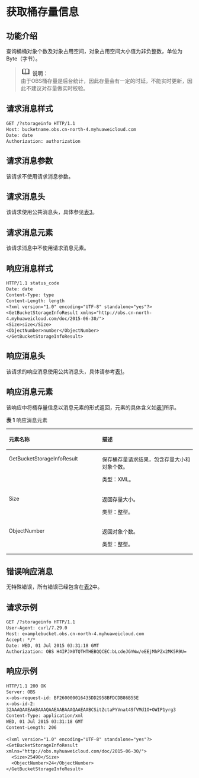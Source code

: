 # 获取桶存量信息<a name="ZH-CN_TOPIC_0100846739"></a>

## 功能介绍<a name="section5584184924715"></a>

查询桶桶对象个数及对象占用空间，对象占用空间大小值为非负整数，单位为Byte（字节）。

>![](public_sys-resources/icon-note.gif) **说明：**   
>由于OBS桶存量是后台统计，因此存量会有一定的时延，不能实时更新，因此不建议对存量做实时校验。  

## 请求消息样式<a name="section27845207"></a>

```
GET /?storageinfo HTTP/1.1 
Host: bucketname.obs.cn-north-4.myhuaweicloud.com 
Date: date
Authorization: authorization
```

## 请求消息参数<a name="section49280276"></a>

该请求不使用请求消息参数。

## 请求消息头<a name="section40869308"></a>

该请求使用公共消息头，具体参见[表3](构造请求.md#table25197309)。

## 请求消息元素<a name="section32279454"></a>

该请求消息中不使用请求消息元素。

## 响应消息样式<a name="section22079637"></a>

```
HTTP/1.1 status_code
Date: date
Content-Type: type
Content-Length: length
<?xml version="1.0" encoding="UTF-8" standalone="yes"?> 
<GetBucketStorageInfoResult xmlns="http://obs.cn-north-4.myhuaweicloud.com/doc/2015-06-30/"> 
<Size>size</Size> 
<ObjectNumber>number</ObjectNumber> 
</GetBucketStorageInfoResult>
```

## 响应消息头<a name="section64499009"></a>

该请求的响应消息使用公共消息头，具体请参考[表1](返回结果.md#d0e686)。

## 响应消息元素<a name="section43620171"></a>

该响应中将桶存量信息以消息元素的形式返回，元素的具体含义如[表1](#table4057783695910)所示。

**表 1**  响应消息元素

<a name="table4057783695910"></a>
<table><thead align="left"><tr id="row66246136"><th class="cellrowborder" valign="top" width="50%" id="mcps1.2.3.1.1"><p id="p64336831"><a name="p64336831"></a><a name="p64336831"></a><strong id="b42160567"><a name="b42160567"></a><a name="b42160567"></a>元素名称</strong></p>
</th>
<th class="cellrowborder" valign="top" width="50%" id="mcps1.2.3.1.2"><p id="p59562751"><a name="p59562751"></a><a name="p59562751"></a><strong id="b66302712"><a name="b66302712"></a><a name="b66302712"></a>描述</strong></p>
</th>
</tr>
</thead>
<tbody><tr id="row1810620"><td class="cellrowborder" valign="top" width="50%" headers="mcps1.2.3.1.1 "><p id="p12442532"><a name="p12442532"></a><a name="p12442532"></a>GetBucketStorageInfoResult</p>
</td>
<td class="cellrowborder" valign="top" width="50%" headers="mcps1.2.3.1.2 "><p id="p1212185"><a name="p1212185"></a><a name="p1212185"></a>保存桶存量请求结果，包含存量大小和对象个数。</p>
<p id="p10909667"><a name="p10909667"></a><a name="p10909667"></a>类型：XML。</p>
</td>
</tr>
<tr id="row31078146"><td class="cellrowborder" valign="top" width="50%" headers="mcps1.2.3.1.1 "><p id="p34301896"><a name="p34301896"></a><a name="p34301896"></a>Size</p>
</td>
<td class="cellrowborder" valign="top" width="50%" headers="mcps1.2.3.1.2 "><p id="p26990162"><a name="p26990162"></a><a name="p26990162"></a>返回存量大小。</p>
<p id="p41584868"><a name="p41584868"></a><a name="p41584868"></a>类型：整型。</p>
</td>
</tr>
<tr id="row38719496"><td class="cellrowborder" valign="top" width="50%" headers="mcps1.2.3.1.1 "><p id="p49271508"><a name="p49271508"></a><a name="p49271508"></a>ObjectNumber</p>
</td>
<td class="cellrowborder" valign="top" width="50%" headers="mcps1.2.3.1.2 "><p id="p31569179"><a name="p31569179"></a><a name="p31569179"></a>返回对象个数。</p>
<p id="p15687161"><a name="p15687161"></a><a name="p15687161"></a>类型：整型。</p>
</td>
</tr>
</tbody>
</table>

## 错误响应消息<a name="section57037220"></a>

无特殊错误，所有错误已经包含在[表2](错误码.md#d0e843)中。

## 请求示例<a name="section14482163815396"></a>

```
GET /?storageinfo HTTP/1.1
User-Agent: curl/7.29.0
Host: examplebucket.obs.cn-north-4.myhuaweicloud.com
Accept: */*
Date: WED, 01 Jul 2015 03:31:18 GMT
Authorization: OBS H4IPJX0TQTHTHEBQQCEC:bLcdeJGYWw/eEEjMhPZx2MK5R9U=
```

## 响应示例<a name="section76081155815"></a>

```
HTTP/1.1 200 OK
Server: OBS
x-obs-request-id: BF260000016435DD2958BFDCDB86B55E
x-obs-id-2: 32AAAQAAEAABAAAQAAEAABAAAQAAEAABCSitZctaPYVnat49fVMd1O+OWIP1yrg3
Content-Type: application/xml
WED, 01 Jul 2015 03:31:18 GMT
Content-Length: 206

<?xml version="1.0" encoding="UTF-8" standalone="yes"?>
<GetBucketStorageInfoResult xmlns="http://obs.myhuaweicloud.com/doc/2015-06-30/">
  <Size>25490</Size>
  <ObjectNumber>24</ObjectNumber>
</GetBucketStorageInfoResult>
```

